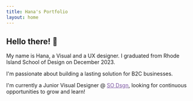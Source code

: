 ```yaml
---
title: Hana's Portfolio
layout: home
---
```


<h2>Hello there! <span class="wave-hand">👋️</span></h2>

My name is Hana, a Visual and a UX designer. I graduated from Rhode Island School of Design on December 2023. <br>

I'm passionate about building a lasting solution for B2C businesses.<br>

I'm currently a Junior Visual Designer @ <a style="color: #7a52a1;" href="https://www.so-design.co/">SO Dsgn</a>, looking for continuous opportunities to grow and learn!<br>

